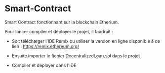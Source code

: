 # Smart-Contract
Smart Contract fonctionnant sur la blockchain Etherium.

Pour lancer compiler et déployer le projet, il faudrait :
 
-  Soit télécharger l'IDE Remix ou utiliser la version en ligne
disponible à ce lien : https://remix.ethereum.org/

- Ensuite importer le fichier DecentralizedLoan.sol dans le projet

- Compiler et déployer dans l'IDE
